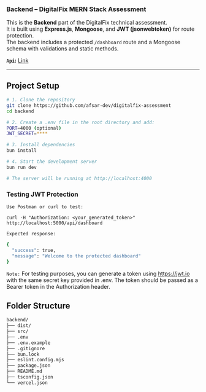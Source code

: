 ### Backend – DigitalFix MERN Stack Assessment

This is the **Backend** part of the DigitalFix technical assessment.  
It is built using **Express.js**, **Mongoose**, and **JWT (jsonwebtoken)** for route protection.  
The backend includes a protected `/dashboard` route and a Mongoose schema with validations and static methods.

**`Api`:** [Link](https://backend-pi-smoky-10.vercel.app/)  

---

## Project Setup

```bash
# 1. Clone the repository
git clone https://github.com/afsar-dev/digitalfix-assessment
cd backend

# 2. Create a .env file in the root directory and add:
PORT=4000 (optional)
JWT_SECRET=****

# 3. Install dependencies
bun install

# 4. Start the development server
bun run dev

# The server will be running at http://localhost:4000
```

### Testing JWT Protection
`Use Postman or curl to test:`

```
curl -H "Authorization: <your_generated_token>" http://localhost:5000/api/dashboard
```

`Expected response:`

```bash
{
  "success": true,
  "message": "Welcome to the protected dashboard"
}
```

`Note:` For testing purposes, you can generate a token using https://jwt.io with the same secret key provided in .env. The token should be passed as a Bearer token in the Authorization header.

## Folder Structure

```sh
backend/
├── dist/
├── src/
├── .env
├── .env.example
├── .gitignore
├── bun.lock
├── eslint.config.mjs
├── package.json
├── README.md
├── tsconfig.json
└── vercel.json
```
